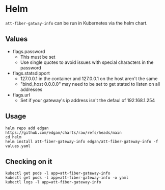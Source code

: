 # Helm
`att-fiber-gatway-info` can be run in Kubernetes via the helm chart.

## Values
* flags.password
  * This must be set
  * Use single quotes to avoid issues with special characters in the password
* flags.statsdipport
  * 127.0.0.1 in the container and 127.0.0.1 on the host aren't the same
  * "bind_host 0.0.0.0" may need to be set to get statsd to listen on all
addresses
* flags.url
  * Set if your gateway's ip address isn't the defaul of 192.168.1.254

## Usage
```
helm repo add edgan https://github.com/edgan/charts/raw/refs/heads/main
cd helm
helm install att-fiber-gateway-info edgan/att-fiber-gateway-info -f values.yaml
```

## Checking on it
```
kubectl get pods -l app=att-fiber-gateway-info
kubectl get pods -l app=att-fiber-gateway-info -o yaml
kubectl logs -l app=att-fiber-gateway-info
```
